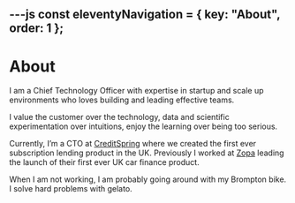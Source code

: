 ---js
const eleventyNavigation = {
	key: "About",
	order: 1
};
---
# About

I am a Chief Technology Officer with expertise in startup and scale up environments who loves building and leading effective teams.

I value the customer over the technology, data and scientific experimentation over intuitions, enjoy the learning over being too serious.

Currently, I’m a CTO at <a href="https://www.creditspring.co.uk">CreditSpring</a> where we created the first ever subscription lending product in the UK. Previously I worked at <a href="https://www.zopa.com/">Zopa</a> leading the launch of their first ever UK car finance product.

When I am not working, I am probably going around with my Brompton bike. I solve hard problems with gelato.
